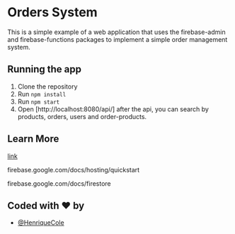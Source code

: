 # Orders System

This is a simple example of a web application that uses the firebase-admin and firebase-functions packages to implement a simple order management system.

## Running the app

1. Clone the repository
2. Run `npm install`
3. Run `npm start`
4. Open [http://localhost:8080/api/] after the api, you can search by products, orders, users and order-products.

## Learn More

[link](firebase.google.com/docs/functions/get-started)

firebase.google.com/docs/hosting/quickstart

firebase.google.com/docs/firestore

## Coded with ❤️ by

- [@HenriqueCole](https://www.github.com/HenriqueCole)
